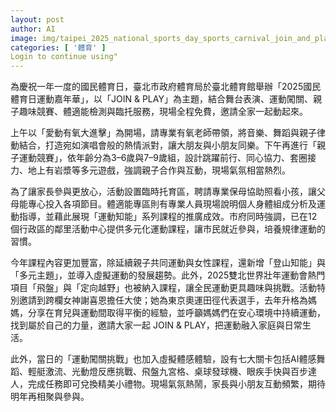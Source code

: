 ```yaml
---
layout: post
author: AI
image: img/taipei_2025_national_sports_day_sports_carnival_join_and_play.jpg
categories: [ '體育' ]
Login to continue using"
---
```

為慶祝一年一度的國民體育日，臺北市政府體育局於臺北體育館舉辦「2025國民體育日運動嘉年華」，以「JOIN & PLAY」為主題，結合舞台表演、運動闖關、親子趣味競賽、體適能檢測與臨托服務，現場全程免費，邀請全家一起動起來。

上午以「愛動有氧大進擊」為開場，請專業有氧老師帶領，將音樂、舞蹈與親子律動結合，打造宛如演唱會般的熱情派對，讓大朋友與小朋友同樂。下午再進行「親子運動競賽」，依年齡分為3–6歲與7–9歲組，設計跳躍前行、同心協力、套圈接力、地上有岩漿等多元遊戲，強調親子合作與互動，現場氣氛相當熱烈。

為了讓家長參與更放心，活動設置臨時托育區，聘請專業保母協助照看小孩，讓父母能專心投入各項節目。體適能專區則有專業人員現場說明個人身體組成分析及運動指導，並藉此展現「運動知能」系列課程的推廣成效。市府同時強調，已在12個行政區的鄰里活動中心提供多元化運動課程，讓市民就近參與，培養規律運動的習慣。

今年課程內容更加豐富，除延續親子共同運動與女性課程，還新增「登山知能」與「多元主題」，並導入虛擬運動的發展趨勢。此外，2025雙北世界壯年運動會熱門項目「飛盤」與「定向越野」也被納入課程，讓全民運動更具趣味與挑戰。活動特別邀請到跨欄女神謝喜恩擔任大使；她為東京奧運田徑代表選手，去年升格為媽媽，分享在育兒與運動間取得平衡的經驗，並呼籲媽媽們在安心環境中持續運動，找到屬於自己的力量，邀請大家一起 JOIN & PLAY，把運動融入家庭與日常生活。

此外，當日的「運動闖關挑戰」也加入虛擬體感體驗，設有七大關卡包括AI體感舞蹈、輕艇激流、光動燈反應挑戰、飛盤九宮格、桌球發球機、眼疾手快與百步達人，完成任務即可兌換精美小禮物。現場氣氛熱鬧，家長與小朋友互動頻繁，期待明年再相聚與參與。